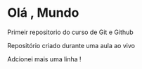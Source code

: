 # Olá , Mundo
 Primeir repositorio do curso de Git e Github

Repositório criado durante uma aula ao vivo

Adcionei mais uma linha !
